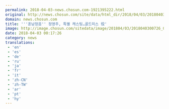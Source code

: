 ```yaml
---
permalink: 2018-04-03-news.chosun.com-1921395222.html
original: http://news.chosun.com/site/data/html_dir/2018/04/03/2018040300750.html
domain: news.chosun.com
title: '''훈남정음'' 정영주, 특별 캐스팅…골드미스 役'
image: http://image.chosun.com/sitedata/image/201804/03/2018040300726_0.jpg
date: 2018-04-03 00:17:26
category: news
translations: 
 - 'en'
 - 'es'
 - 'de'
 - 'ru'
 - 'ja'
 - 'fr'
 - 'it'
 - 'zh-CN'
 - 'zh-TW'
 - 'ar'
 - 'pt'
 - 'hy'
---
```


